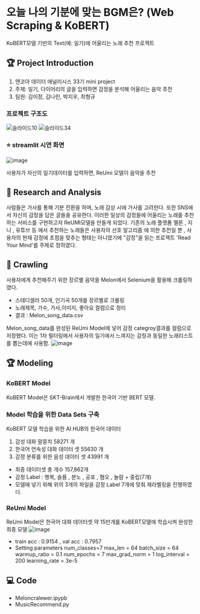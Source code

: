 # 오늘 나의 기분에 맞는 BGM은? (Web Scraping & KoBERT)

KoBERT모델 기반의 Text(예: 일기)에 어울리는 노래 추천 프로젝트

## 🏆 Project Introduction
 1. 엔코아 데이터 애널리시스 33기 mini project
 2. 주제: 일기, 다이어리의 글을 입력하면 감정을 분석해 어울리는 음악 추천
 3. 팀원: 김이정, 김나린, 박지우, 최형규

### 프로젝트 구조도
![슬라이드10](https://github.com/shashamalone/KoBERT_music_recomendation/assets/133465838/b579e600-dbeb-4990-a2df-953d3004df53)
![슬라이드34](https://github.com/shashamalone/KoBERT_music_recomendation/assets/133465838/b889b58a-f20c-4195-8814-096f47c66942)


### ⭐ streamlit 시연 화면
![image](https://github.com/shashamalone/KoBERT_music_recomendation/assets/133465838/09cc71c4-ac1f-4a9d-83d3-fbfa728c387c)

사용자가 자신의 일기데이터를 입력하면, ReUmi 모델이 음악을 추천

    
   

## 📖 Research and Analysis
사람들은 가사를 통해 기분 전환을 하며, 노래 감상 시에 가사를 고려한다. 또한 SNS에서 자신의 감정을 담은 글들을 공유한다. 이러한 일상의 감정들에 어울리는 노래를 추천하는 서비스를 구현하고자 ReUMI모델을 만들게 되었다. 기존의 노래 플랫폼 멜론 , 지니 , 유튜브 등 에서 추천하는 노래들은 사용자의 선호 알고리즘 에 의한 추천일 뿐 , 사용자의 현재 감정에 초점을 맞추는 형태는 아니였기에 "감정"을 읽는 프로젝트 'Read Your Mind'를 주제로 정하였다.




## 📝 Crawling

사용자에게 추천해주기 위한 장르별 음악을 Melon에서 Selenium을 활용해 크롤링하였다.
- 스테디셀러 50개, 인기곡 50개를 장르별로 크롤링
- 노래제목, 가수, 가사,이미지, 좋아요 컬럼으로 정리
- 결과 : Melon_song_data.csv

  
Melon_song_data를 완성된 ReUmi Model에 넣어 감정 categroy결과를 컬럼으로 저장했다.
이는 1차 필터링에서 사용자의 일기에서 느껴지는 감정과 동일한 노래리스트를 뽑는데에 사용함.
![image](https://github.com/shashamalone/KoBERT_music_recomendation/assets/133465838/edfa281d-7ebb-4362-b758-b2291147bb84)



## 🏆 Modeling

### KoBERT Model
KoBERT Model은 SKT-Brain에서 개발한 한국어 기반  BERT 모델.

### Model 학습을 위한 Data Sets 구축

KoBERT 모델 학습을 위한 AI HUB의 한국어 데이터
1. 감성 대화 말뭉치 58271 개
2. 한국어 연속성 대화 데이터 셋 55630 개
3. 감정 분류를 위한 음성 데이터 셋 43991 개
- 최종 데이터셋 총 개수 157,862개
- 감정 Label : 행복, 슬픔 , 분노 , 공포 , 혐오 , 놀람 + 중립(7개)
- 모델에 넣기 위해 위의 3개의 파일을 감정 Label 7개에 맞춰 재라벨링을 진행하였다.

### ReUmi Model
ReUmi Model은 한국어 대화 데이터셋 약 15만개를 KoBERT모델에 학습시켜 완성한 최종 모델
![image](https://github.com/shashamalone/KoBERT_music_recomendation/assets/133465838/fcd92187-18fa-4d5a-85de-dcf676b5683b)
- train acc : 0.9154 , val acc : 0.7957
- Setting parameters
num_classes=7
max_len = 64
batch_size = 64
warmup_ratio = 0.1
num_epochs = 7
max_grad_norm = 1
log_interval = 200
learning_rate =  3e-5




## 💻 Code

- Meloncralewer.ipypb 
- MusicRecommend.py 





    
